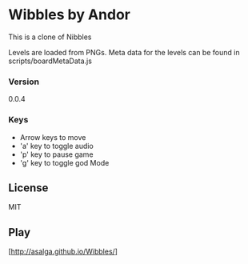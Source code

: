 # Wibbles by Andor
This is a clone of Nibbles

Levels are loaded from PNGs. Meta data for the levels can be found in scripts/boardMetaData.js

### Version
0.0.4

### Keys
 - Arrow keys to move
 - 'a' key to toggle audio
 - 'p' key to pause game
 - 'g' key to toggle god Mode

## License
  MIT

## Play
[http://asalga.github.io/Wibbles/]
